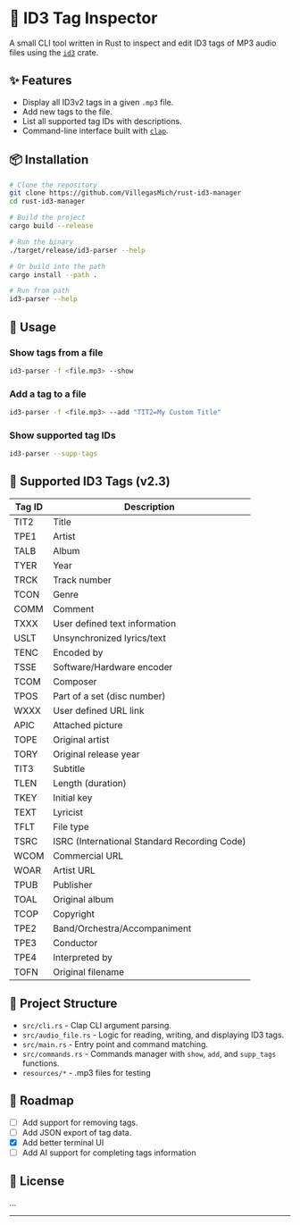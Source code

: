# 🎵 ID3 Tag Inspector

A small CLI tool written in Rust to inspect and edit ID3 tags of MP3 audio files using the [`id3`](https://docs.rs/id3/latest/id3/) crate.

## ✨ Features

- Display all ID3v2 tags in a given `.mp3` file.
- Add new tags to the file.
- List all supported tag IDs with descriptions.
- Command-line interface built with [`clap`](https://docs.rs/clap/latest/clap/).

## 📦 Installation

```bash
# Clone the repository
git clone https://github.com/VillegasMich/rust-id3-manager
cd rust-id3-manager

# Build the project
cargo build --release

# Run the binary
./target/release/id3-parser --help

# Or build into the path
cargo install --path .

# Run from path
id3-parser --help
```

## 🚀 Usage

### Show tags from a file

```bash
id3-parser -f <file.mp3> --show
```

### Add a tag to a file

```bash
id3-parser -f <file.mp3> --add "TIT2=My Custom Title"
```

### Show supported tag IDs

```bash
id3-parser --supp-tags
```

## 🧠 Supported ID3 Tags (v2.3)

| Tag ID | Description                                  |
| ------ | -------------------------------------------- |
| TIT2   | Title                                        |
| TPE1   | Artist                                       |
| TALB   | Album                                        |
| TYER   | Year                                         |
| TRCK   | Track number                                 |
| TCON   | Genre                                        |
| COMM   | Comment                                      |
| TXXX   | User defined text information                |
| USLT   | Unsynchronized lyrics/text                   |
| TENC   | Encoded by                                   |
| TSSE   | Software/Hardware encoder                    |
| TCOM   | Composer                                     |
| TPOS   | Part of a set (disc number)                  |
| WXXX   | User defined URL link                        |
| APIC   | Attached picture                             |
| TOPE   | Original artist                              |
| TORY   | Original release year                        |
| TIT3   | Subtitle                                     |
| TLEN   | Length (duration)                            |
| TKEY   | Initial key                                  |
| TEXT   | Lyricist                                     |
| TFLT   | File type                                    |
| TSRC   | ISRC (International Standard Recording Code) |
| WCOM   | Commercial URL                               |
| WOAR   | Artist URL                                   |
| TPUB   | Publisher                                    |
| TOAL   | Original album                               |
| TCOP   | Copyright                                    |
| TPE2   | Band/Orchestra/Accompaniment                 |
| TPE3   | Conductor                                    |
| TPE4   | Interpreted by                               |
| TOFN   | Original filename                            |

## 🧩 Project Structure

- `src/cli.rs` - Clap CLI argument parsing.
- `src/audio_file.rs` - Logic for reading, writing, and displaying ID3 tags.
- `src/main.rs` - Entry point and command matching.
- `src/commands.rs` - Commands manager with `show`, `add`, and `supp_tags` functions.
- `resources/*` - .mp3 files for testing

## 🔧 Roadmap

- [ ] Add support for removing tags.
- [ ] Add JSON export of tag data.
- [x] Add better terminal UI
- [ ] Add AI support for completing tags information

## 📝 License

...

---
